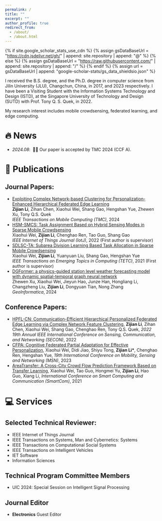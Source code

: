```yaml
---
permalink: /
title: ""
excerpt: ""
author_profile: true
redirect_from: 
  - /about/
  - /about.html
---
```


{% if site.google_scholar_stats_use_cdn %}
{% assign gsDataBaseUrl = "https://cdn.jsdelivr.net/gh/" | append: site.repository | append: "@" %}
{% else %}
{% assign gsDataBaseUrl = "https://raw.githubusercontent.com/" | append: site.repository | append: "/" %}
{% endif %}
{% assign url = gsDataBaseUrl | append: "google-scholar-stats/gs_data_shieldsio.json" %}

<span class='anchor' id='about-me'></span>


I received the B.S. degree, and the Ph.D. degree in computer science from Jilin University (JLU), Changchun, China, in 2017, and 2023 respectively. I have been a Visiting Student with the Information Systems Technology and Design (ISTD), at the Singapore University of Technology and Design (SUTD) with Prof. Tony Q. S. Quek, in 2022. 

My research interest includes mobile crowdsensing, federated learning, and edge computing.

# 🔥 News
- *2024.08*: &nbsp;🎉🎉 Our paper is accepted by TMC 2024 (CCF A).


# 📝 Publications 

## Journal Papers:

- [Exploiting Complex Network-based Clustering for Personalization-Enhanced Hierarchical Federated Edge Learning](https://ieeexplore.ieee.org/document/10645291)<br>
  **Zijian Li**, Zihan Chen, Xiaohui Wei, Shang Gao, Hengshan Yue, Zhewen Xu, Tony Q.S. Quek<br>
  *IEEE Transactions on Mobile Computing (TMC)*, 2024<br>
- [HSM-SMCS: Task Assignment Based on Hybrid Sensing Modes in Sparse Mobile Crowdsensing](https://ieeexplore.ieee.org/abstract/document/9711556)<br>
  Xiaohui Wei, **Zijian Li**, Chenghao Ren, Tao Guo, Shang Gao<br>
  *IEEE Internet of Things Journal (IotJ)*, 2022 (First author is supervisor)<br>
- [SDLSC-TA: Subarea Division Learning Based Task Allocation in Sparse Mobile Crowdsensing](https://ieeexplore.ieee.org/abstract/document/9296817)<br>
  Xiaohui Wei, **Zijian Li**, Yuanyuan Liu, Shang Gao, Hengshan Yue<br>
  *IEEE Transactions on Emerging Topics in Computing (TETC)*, 2021 (First author is supervisor)<br>
- [DGFormer: a physics-guided station level weather forecasting model with dynamic spatial-temporal graph neural network](https://link.springer.com/article/10.1007/s10707-024-00511-1)<br>
  Zhewen Xu, Xiaohui Wei, Jieyun Hao, Junze Han, Hongliang Li, Changzheng Liu, **Zijian Li**, Dongyuan Tian, Nong Zhang<br>
  *GeoInformatica*, 2024

## Conference Papers:
- [HPFL-CN: Communication-Efficient Hierarchical Personalized Federated Edge Learning via Complex Network Feature Clustering](https://ieeexplore.ieee.org/abstract/document/9918588), **Zijian Li**, Zihan Chen, Xiaohui Wei, Shang Gao, Chenghao Ren, Tony Q.S. Quek, *2022 19th Annual IEEE International Conference on Sensing, Communication, and Networking (SECON)*, 2022
- [CFPA: Cognitive Federated Partial Adaptation for Effective Personalization](https://ieeexplore.ieee.org/document/10566979), Xiaohui Wei, Didi Jiao, Shiyu Tong, **Zijian Li\***, Chenghao Ren, Hengshan Yue, *19th International Conference on Mobility, Sensing and Networking (MSN)*, 2023
- [AreaTransfer: A Cross-City Crowd Flow Prediction Framework Based on Transfer Learning](https://link.springer.com/chapter/10.1007/978-3-030-97774-0_22), Xiaohui Wei, Tao Guo, Hongmei Yu, **Zijian Li**, Hao Guo, Xiang Li, *International Conference on Smart Computing and Communication (SmartCom)*, 2021 


# 💻 Services

## Selected Technical Reviewer:
- IEEE Internet of Things Journal
- IEEE Transactions on Systems, Man and Cybernetics: Systems
- IEEE Transactions on Computational Social Systems
- IEEE Transactions on Intelligent Vehicles
- IET Software
- Information Sciences

## Technical Program Committee Members
- UIC 2024: Special Session on Intelligent Signal Processing

## Journal Editor
- **Electronics** Guest Editor


